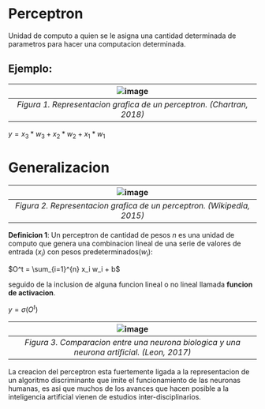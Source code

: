 # Perceptron
Unidad de computo a quien se le asigna una cantidad determinada de parametros para hacer una computacion determinada.

## Ejemplo:

| ![image](https://miro.medium.com/v2/resize:fit:1290/1*-JtN9TWuoZMz7z9QKbT85A.png) |
|:--:|
| *Figura 1. Representacion grafica de un perceptron. (Chartran, 2018)* |


$y = x_3*w_3 + x_2*w_2 + x_1*w_1$

# Generalizacion

| ![image](https://upload.wikimedia.org/wikipedia/commons/thumb/b/b0/Perceptr%C3%B3n_5_unidades.svg/400px-Perceptr%C3%B3n_5_unidades.svg.png) |
|:--:|
| *Figura 2. Representacion grafica de un perceptron. (Wikipedia, 2015)* |

**Definicion 1**: Un perceptron de cantidad de pesos $n$ es una unidad de computo que genera una combinacion lineal de una serie de valores de entrada ($x_i$) con pesos predeterminados($w_i$):

$O^t = \sum_{i=1}^{n} x_i w_i + b$

seguido de la inclusion de alguna funcion lineal o no lineal llamada **funcion de activacion**.

$y = \sigma(O^t)$

| ![image](https://www.researchgate.net/publication/313238723/figure/fig1/AS:457343222718466@1486050529523/Figura-1-Comparacion-entre-una-neurona-biologica-y-una-neurona-artificial.png) |
|:--:|
| *Figura 3. Comparacion entre una neurona biologica y una neurona artificial. (Leon, 2017)* |

La creacion del perceptron esta fuertemente ligada a la representacion de un algoritmo discriminante que imite el funcionamiento de las neuronas humanas, es asi que muchos de los avances que hacen posible a la inteligencia artificial vienen de estudios inter-disciplinarios.



